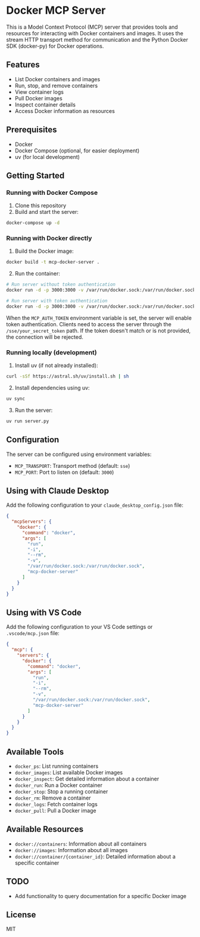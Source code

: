 # Docker MCP Server

This is a Model Context Protocol (MCP) server that provides tools and resources for interacting with Docker containers and images. It uses the stream HTTP transport method for communication and the Python Docker SDK (docker-py) for Docker operations.

## Features

- List Docker containers and images
- Run, stop, and remove containers
- View container logs
- Pull Docker images
- Inspect container details
- Access Docker information as resources

## Prerequisites

- Docker
- Docker Compose (optional, for easier deployment)
- uv (for local development)

## Getting Started

### Running with Docker Compose

1. Clone this repository
2. Build and start the server:

```bash
docker-compose up -d
```

### Running with Docker directly

1. Build the Docker image:

```bash
docker build -t mcp-docker-server .
```

2. Run the container:

```bash
# Run server without token authentication
docker run -d -p 3000:3000 -v /var/run/docker.sock:/var/run/docker.sock --name mcp-docker-server mcp-docker-server

# Run server with token authentication
docker run -d -p 3000:3000 -v /var/run/docker.sock:/var/run/docker.sock -e MCP_AUTH_TOKEN=your_secret_token --name mcp-docker-server mcp-docker-server
```

When the `MCP_AUTH_TOKEN` environment variable is set, the server will enable token authentication. Clients need to access the server through the `/sse/your_secret_token` path. If the token doesn't match or is not provided, the connection will be rejected.

### Running locally (development)

1. Install uv (if not already installed):

```bash
curl -sSf https://astral.sh/uv/install.sh | sh
```

2. Install dependencies using uv:

```bash
uv sync
```

3. Run the server:

```bash
uv run server.py
```

## Configuration

The server can be configured using environment variables:

- `MCP_TRANSPORT`: Transport method (default: `sse`)
- `MCP_PORT`: Port to listen on (default: `3000`)

## Using with Claude Desktop

Add the following configuration to your `claude_desktop_config.json` file:

```json
{
  "mcpServers": {
    "docker": {
      "command": "docker",
      "args": [
        "run",
        "-i",
        "--rm",
        "-v",
        "/var/run/docker.sock:/var/run/docker.sock",
        "mcp-docker-server"
      ]
    }
  }
}
```

## Using with VS Code

Add the following configuration to your VS Code settings or `.vscode/mcp.json` file:

```json
{
  "mcp": {
    "servers": {
      "docker": {
        "command": "docker",
        "args": [
          "run",
          "-i",
          "--rm",
          "-v",
          "/var/run/docker.sock:/var/run/docker.sock",
          "mcp-docker-server"
        ]
      }
    }
  }
}
```

## Available Tools

- `docker_ps`: List running containers
- `docker_images`: List available Docker images
- `docker_inspect`: Get detailed information about a container
- `docker_run`: Run a Docker container
- `docker_stop`: Stop a running container
- `docker_rm`: Remove a container
- `docker_logs`: Fetch container logs
- `docker_pull`: Pull a Docker image

## Available Resources

- `docker://containers`: Information about all containers
- `docker://images`: Information about all images
- `docker://container/{container_id}`: Detailed information about a specific container

## TODO

- Add functionality to query documentation for a specific Docker image

## License

MIT
